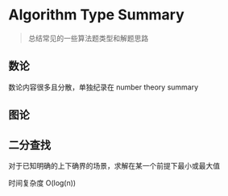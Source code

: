 # Algorithm Type Summary
> 总结常见的一些算法题类型和解题思路

## 数论
数论内容很多且分散，单独纪录在 number theory summary

## 图论


## 二分查找
对于已知明确的上下确界的场景，求解在某一个前提下最小或最大值

时间复杂度 O(log(n))